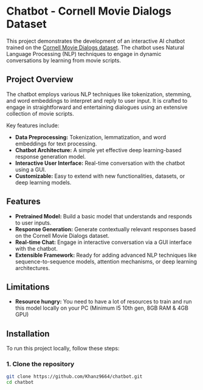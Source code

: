 # Chatbot - Cornell Movie Dialogs Dataset

This project demonstrates the development of an interactive AI chatbot trained on the [Cornell Movie Dialogs dataset](https://www.cs.cornell.edu/~cristian/Cornell_Movie-Dialogs_Corpus.html). The chatbot uses Natural Language Processing (NLP) techniques to engage in dynamic conversations by learning from movie scripts. 

## Project Overview

The chatbot employs various NLP techniques like tokenization, stemming, and word embeddings to interpret and reply to user input. It is crafted to engage in straightforward and entertaining dialogues using an extensive collection of movie scripts.

Key features include:
- **Data Preprocessing:** Tokenization, lemmatization, and word embeddings for text processing.
- **Chatbot Architecture:** A simple yet effective deep learning-based response generation model.
- **Interactive User Interface:** Real-time conversation with the chatbot using a GUI.
- **Customizable:** Easy to extend with new functionalities, datasets, or deep learning models.

## Features

- **Pretrained Model:** Build a basic model that understands and responds to user inputs.
- **Response Generation:** Generate contextually relevant responses based on the Cornell Movie Dialogs dataset.
- **Real-time Chat:** Engage in interactive conversation via a GUI interface with the chatbot.
- **Extensible Framework:** Ready for adding advanced NLP techniques like sequence-to-sequence models, attention mechanisms, or deep learning architectures.

## Limitations

- **Resource hungry:** You need to have a lot of resources to train and run this model locally on your PC (Minimum I5 10th gen, 8GB RAM & 4GB GPU)

## Installation

To run this project locally, follow these steps:

### 1. Clone the repository

```bash
git clone https://github.com/Khanz9664/chatbot.git
cd chatbot
